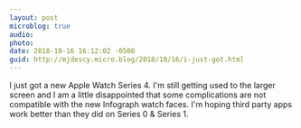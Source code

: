```yaml
---
layout: post
microblog: true
audio: 
photo: 
date: 2018-10-16 16:12:02 -0500
guid: http://mjdescy.micro.blog/2018/10/16/i-just-got.html
---
```

I just got a new Apple Watch Series 4. I'm still getting used to the larger screen and I am a little disappointed that some complications are not compatible with the new Infograph watch faces. I'm hoping third party apps work better than they did on Series 0 & Series 1.
